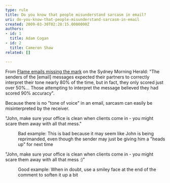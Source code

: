 ```yaml
---
type: rule
title: Do you know that people misunderstand sarcasm in email?
uri: do-you-know-that-people-misunderstand-sarcasm-in-email
created: 2009-03-30T02:28:15.0000000Z
authors:
- id: 1
  title: Adam Cogan
- id: 2
  title: Cameron Shaw
related: []

---
```




<span class='intro'> 
  <p>From <a target="_blank" href="http&#58;//www.ssw.com.au/ssw/Redirect/smh_flameemailsmissingthemark.htm">Flame emails missing the mark</a> on the Sydney Morning Herald&#58; &quot;The senders of the [email] messages expected their partners to correctly interpret their tone nearly 80% of the time, but in fact, they only scored just over 50%... Those attempting to interpret the message believed they had scored 90%&#160;accuracy&quot;.</p>
 </span>

<p>Because there is no &quot;tone of voice&quot; in an email, sarcasm can easily be misinterpreted by the receiver.</p><p class="ssw15-rteElement-GreyBox"> 
   &quot;John, make sure your office is clean when clients come in - you might scare them away with all that mess.&quot;​​<br></p><dd class="ssw15-rteElement-FigureBad">Bad example&#58; This is bad because it may seem like John is being reprimanded, even though the sender may just be giving him a &quot;heads up&quot; for next time<br></dd><p class="ssw15-rteElement-GreyBox">&quot;John, make sure your office is clean when clients come in - you might scare them away with all that mess &#58;)&quot;​<br></p><dd class="ssw15-rteElement-FigureGood">Good example&#58; When in doubt, use a smiley face at the end of the comment to soften it up a bit<br></dd>


